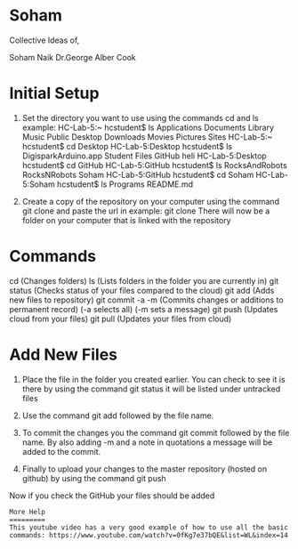 Soham
=====

Collective Ideas of,

Soham Naik
Dr.George Alber Cook


Initial Setup
============
1. Set the directory you want to use using the commands cd and ls
      example: 
             HC-Lab-5:~ hcstudent$ ls
             Applications	Documents	Library		Music		Public
             Desktop		Downloads	Movies		Pictures	Sites
             HC-Lab-5:~ hcstudent$ cd Desktop
             HC-Lab-5:Desktop hcstudent$ ls
             DigisparkArduino.app	Student Files
             GitHub			heli
             HC-Lab-5:Desktop hcstudent$ cd GitHub
             HC-Lab-5:GitHub hcstudent$ ls
             RocksAndRobots	RocksNRobots	Soham
             HC-Lab-5:GitHub hcstudent$ cd Soham
             HC-Lab-5:Soham hcstudent$ ls
             Programs	README.md 

2. Create a copy of the repository on your computer using the command git clone and paste the url in 
      example:
            git clone 
There will now be a folder on your computer that is linked with the repository


Commands
========
cd                (Changes folders)
ls                (Lists folders in the folder you are currently in)
git status        (Checks status of your files compared to the cloud)
git add           (Adds new files to repository)
git commit -a -m  (Commits changes or additions to permanent record)  (-a selects all) (-m sets a message)
git push          (Updates cloud from your files)
git pull          (Updates your files from cloud)


Add New Files
============
1. Place the file in the folder you created earlier. You can check to see it is there by using the command git status it will be listed under untracked files

2. Use the command git add followed by the file name.

3. To commit the changes you the command git commit followed by the file name. By also adding -m and a note in quotations a message will be added to the commit.


4. Finally to upload your changes to the master repository (hosted on github) by using the command git push

Now if you check the GitHub your files should be added
```
More Help
=========
This youtube video has a very good example of how to use all the basic commands: https://www.youtube.com/watch?v=0fKg7e37bQE&list=WL&index=14
